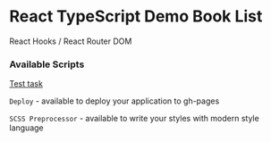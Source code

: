 # React TypeScript Demo Book List

React Hooks / React Router DOM

### Available Scripts

[Test task](https://docs.google.com/document/d/14Ie3qHtQk3xKfNKMPZ7fko3y6A_UUxSyMITQs5-Pnv0/edit)

`Deploy` - available to deploy your application to gh-pages

`SCSS Preprocessor` - available to write your styles with modern style language
